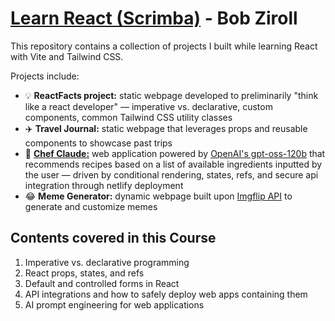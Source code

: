 # [Learn React (Scrimba)](https://scrimba.com/learn-react-c0e) - Bob Ziroll

This repository contains a collection of projects I built while learning React with Vite and Tailwind CSS.

Projects include:

- 💡 **ReactFacts project:** static webpage developed to preliminarily "think like a react developer" — imperative vs. declarative, custom components, common Tailwind CSS utility classes<br>
- ✈️ **Travel Journal:** static webpage that leverages props and reusable components to showcase past trips
- 🤖 **[Chef Claude:](https://rc-chefclaude.netlify.app/)** web application powered by [OpenAI's gpt-oss-120b](https://huggingface.co/openai/gpt-oss-120b) that recommends recipes based on a list of available ingredients inputted by the user — driven by conditional rendering, states, refs, and secure api integration through netlify deployment
- 😂 **Meme Generator:** dynamic webpage built upon [Imgflip API](https://imgflip.com/api) to generate and customize memes

## Contents covered in this Course

1. Imperative vs. declarative programming
2. React props, states, and refs
3. Default and controlled forms in React
4. API integrations and how to safely deploy web apps containing them
5. AI prompt engineering for web applications

